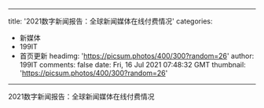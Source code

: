 
---
title: '2021数字新闻报告：全球新闻媒体在线付费情况'
categories: 
 - 新媒体
 - 199IT
 - 首页更新
headimg: 'https://picsum.photos/400/300?random=26'
author: 199IT
comments: false
date: Fri, 16 Jul 2021 07:48:32 GMT
thumbnail: 'https://picsum.photos/400/300?random=26'
---

<div>   
2021数字新闻报告：全球新闻媒体在线付费情况  
</div>
            